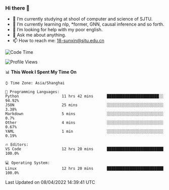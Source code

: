 ### Hi there 👋

<!--
**sunxin000/sunxin000** is a ✨ _special_ ✨ repository because its `README.md` (this file) appears on your GitHub profile.

Here are some ideas to get you started:

- 🔭 I’m currently working on ...
- 🌱 I’m currently learning ...
- 👯 I’m looking to collaborate on ...
- 🤔 I’m looking for help with ...
- 💬 Ask me about ...
- 📫 How to reach me: ...
- 😄 Pronouns: ...
- ⚡ Fun fact: ...
-->
- 🏫 I’m currently studying at shool of computer and science of SJTU.
- 🌱 I’m currently learning nlp, \*former, GNN, causal inference and so forth.
- 🤔 I’m looking for help with my poor english.
- 💬 Ask me about anything.
- 📫 How to reach me: 18-sunxin@sjtu.edu.cn
<!--START_SECTION:waka-->
![Code Time](http://img.shields.io/badge/Code%20Time-139%20hrs-blue)

![Profile Views](http://img.shields.io/badge/Profile%20Views-10-blue)

📊 **This Week I Spent My Time On** 

```text
⌚︎ Time Zone: Asia/Shanghai

💬 Programming Languages: 
Python                   11 hrs 42 mins      ███████████████████████░░   94.92% 
JSON                     25 mins             ░░░░░░░░░░░░░░░░░░░░░░░░░   3.38% 
Markdown                 5 mins              ░░░░░░░░░░░░░░░░░░░░░░░░░   0.7% 
Other                    4 mins              ░░░░░░░░░░░░░░░░░░░░░░░░░   0.67% 
YAML                     1 min               ░░░░░░░░░░░░░░░░░░░░░░░░░   0.19%

🔥 Editors: 
VS Code                  12 hrs 20 mins      █████████████████████████   100.0%

💻 Operating System: 
Linux                    12 hrs 20 mins      █████████████████████████   100.0%

```


 Last Updated on 08/04/2022 14:39:41 UTC
<!--END_SECTION:waka-->
